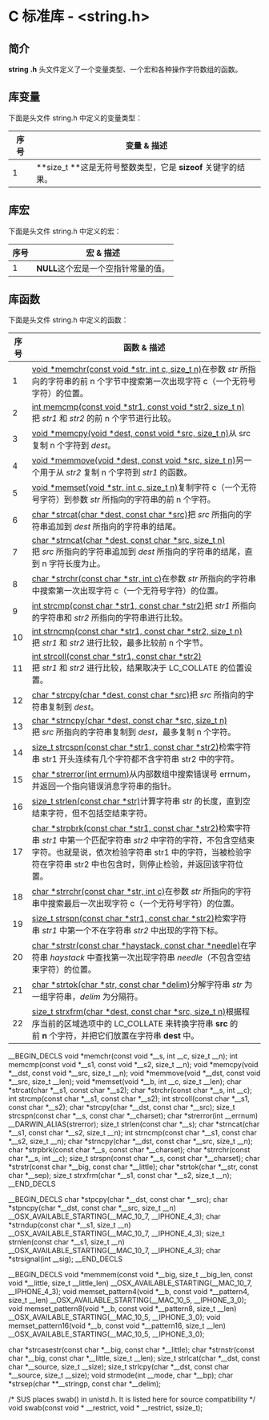 # C 标准库 - <string.h>

## 简介

**string .h** 头文件定义了一个变量类型、一个宏和各种操作字符数组的函数。

## 库变量

下面是头文件 string.h 中定义的变量类型：

| 序号   | 变量 & 描述                                  |
| ---- | ---------------------------------------- |
| 1    | **size_t **这是无符号整数类型，它是 **sizeof** 关键字的结果。 |

## 库宏

下面是头文件 string.h 中定义的宏：

| 序号   | 宏 & 描述                 |
| ---- | ---------------------- |
| 1    | **NULL**这个宏是一个空指针常量的值。 |

## 库函数

下面是头文件 string.h 中定义的函数：

| 序号   | 函数 & 描述                                  |
| ---- | ---------------------------------------- |
| 1    | [void *memchr(const void *str, int c, size_t n)](http://www.runoob.com/cprogramming/c-function-memchr.html)在参数 *str* 所指向的字符串的前 n 个字节中搜索第一次出现字符 c（一个无符号字符）的位置。 |
| 2    | [int memcmp(const void *str1, const void *str2, size_t n)](http://www.runoob.com/cprogramming/c-function-memcmp.html)把 *str1* 和 *str2* 的前 n 个字节进行比较。 |
| 3    | [void *memcpy(void *dest, const void *src, size_t n)](http://www.runoob.com/cprogramming/c-function-memcpy.html)从 src 复制 n 个字符到 *dest*。 |
| 4    | [void *memmove(void *dest, const void *src, size_t n)](http://www.runoob.com/cprogramming/c-function-memmove.html)另一个用于从 *str2* 复制 n 个字符到 *str1* 的函数。 |
| 5    | [void *memset(void *str, int c, size_t n)](http://www.runoob.com/cprogramming/c-function-memset.html)复制字符 c（一个无符号字符）到参数 *str* 所指向的字符串的前 n 个字符。 |
| 6    | [char *strcat(char *dest, const char *src)](http://www.runoob.com/cprogramming/c-function-strcat.html)把 *src* 所指向的字符串追加到 *dest* 所指向的字符串的结尾。 |
| 7    | [char *strncat(char *dest, const char *src, size_t n)](http://www.runoob.com/cprogramming/c-function-strncat.html)把 *src* 所指向的字符串追加到 *dest* 所指向的字符串的结尾，直到 n 字符长度为止。 |
| 8    | [char *strchr(const char *str, int c)](http://www.runoob.com/cprogramming/c-function-strchr.html)在参数 *str* 所指向的字符串中搜索第一次出现字符 c（一个无符号字符）的位置。 |
| 9    | [int strcmp(const char *str1, const char *str2)](http://www.runoob.com/cprogramming/c-function-strcmp.html)把 *str1* 所指向的字符串和 *str2* 所指向的字符串进行比较。 |
| 10   | [int strncmp(const char *str1, const char *str2, size_t n)](http://www.runoob.com/cprogramming/c-function-strncmp.html)把 *str1* 和 *str2* 进行比较，最多比较前 n 个字节。 |
| 11   | [int strcoll(const char *str1, const char *str2)](http://www.runoob.com/cprogramming/c-function-strcoll.html)把 *str1* 和 *str2* 进行比较，结果取决于 LC_COLLATE 的位置设置。 |
| 12   | [char *strcpy(char *dest, const char *src)](http://www.runoob.com/cprogramming/c-function-strcpy.html)把 *src* 所指向的字符串复制到 *dest*。 |
| 13   | [char *strncpy(char *dest, const char *src, size_t n)](http://www.runoob.com/cprogramming/c-function-strncpy.html)把 *src* 所指向的字符串复制到 *dest*，最多复制 n 个字符。 |
| 14   | [size_t strcspn(const char *str1, const char *str2)](http://www.runoob.com/cprogramming/c-function-strcspn.html)检索字符串 str1 开头连续有几个字符都不含字符串 str2 中的字符。 |
| 15   | [char *strerror(int errnum)](http://www.runoob.com/cprogramming/c-function-strerror.html)从内部数组中搜索错误号 errnum，并返回一个指向错误消息字符串的指针。 |
| 16   | [size_t strlen(const char *str)](http://www.runoob.com/cprogramming/c-function-strlen.html)计算字符串 str 的长度，直到空结束字符，但不包括空结束字符。 |
| 17   | [char *strpbrk(const char *str1, const char *str2)](http://www.runoob.com/cprogramming/c-function-strpbrk.html)检索字符串 *str1* 中第一个匹配字符串 *str2* 中字符的字符，不包含空结束字符。也就是说，依次检验字符串 str1 中的字符，当被检验字符在字符串 str2 中也包含时，则停止检验，并返回该字符位置。 |
| 18   | [char *strrchr(const char *str, int c)](http://www.runoob.com/cprogramming/c-function-strrchr.html)在参数 *str* 所指向的字符串中搜索最后一次出现字符 c（一个无符号字符）的位置。 |
| 19   | [size_t strspn(const char *str1, const char *str2)](http://www.runoob.com/cprogramming/c-function-strspn.html)检索字符串 *str1* 中第一个不在字符串 *str2* 中出现的字符下标。 |
| 20   | [char *strstr(const char *haystack, const char *needle)](http://www.runoob.com/cprogramming/c-function-strstr.html)在字符串 *haystack* 中查找第一次出现字符串 *needle*（不包含空结束字符）的位置。 |
| 21   | [char *strtok(char *str, const char *delim)](http://www.runoob.com/cprogramming/c-function-strtok.html)分解字符串 *str* 为一组字符串，*delim* 为分隔符。 |
| 22   | [size_t strxfrm(char *dest, const char *src, size_t n)](http://www.runoob.com/cprogramming/c-function-strxfrm.html)根据程序当前的区域选项中的 LC_COLLATE 来转换字符串 **src** 的前 **n** 个字符，并把它们放置在字符串 **dest** 中。 |







__BEGIN_DECLS
void	*memchr(const void *__s, int __c, size_t __n);
int	 memcmp(const void *__s1, const void *__s2, size_t __n);
void	*memcpy(void *__dst, const void *__src, size_t __n);
void	*memmove(void *__dst, const void *__src, size_t __len);
void	*memset(void *__b, int __c, size_t __len);
char	*strcat(char *__s1, const char *__s2);
char	*strchr(const char *__s, int __c);
int	 strcmp(const char *__s1, const char *__s2);
int	 strcoll(const char *__s1, const char *__s2);
char	*strcpy(char *__dst, const char *__src);
size_t	 strcspn(const char *__s, const char *__charset);
char	*strerror(int __errnum) __DARWIN_ALIAS(strerror);
size_t	 strlen(const char *__s);
char	*strncat(char *__s1, const char *__s2, size_t __n);
int	 strncmp(const char *__s1, const char *__s2, size_t __n);
char	*strncpy(char *__dst, const char *__src, size_t __n);
char	*strpbrk(const char *__s, const char *__charset);
char	*strrchr(const char *__s, int __c);
size_t	 strspn(const char *__s, const char *__charset);
char	*strstr(const char *__big, const char *__little);
char	*strtok(char *__str, const char *__sep);
size_t	 strxfrm(char *__s1, const char *__s2, size_t __n);
__END_DECLS

__BEGIN_DECLS
char	*stpcpy(char *__dst, const char *__src);
char    *stpncpy(char *__dst, const char *__src, size_t __n) __OSX_AVAILABLE_STARTING(__MAC_10_7, __IPHONE_4_3);
char	*strndup(const char *__s1, size_t __n) __OSX_AVAILABLE_STARTING(__MAC_10_7, __IPHONE_4_3);
size_t   strnlen(const char *__s1, size_t __n) __OSX_AVAILABLE_STARTING(__MAC_10_7, __IPHONE_4_3);
char	*strsignal(int __sig);
__END_DECLS



__BEGIN_DECLS
void	*memmem(const void *__big, size_t __big_len, const void *__little, size_t __little_len) __OSX_AVAILABLE_STARTING(__MAC_10_7, __IPHONE_4_3);
void     memset_pattern4(void *__b, const void *__pattern4, size_t __len) __OSX_AVAILABLE_STARTING(__MAC_10_5, __IPHONE_3_0);
void     memset_pattern8(void *__b, const void *__pattern8, size_t __len) __OSX_AVAILABLE_STARTING(__MAC_10_5, __IPHONE_3_0);
void     memset_pattern16(void *__b, const void *__pattern16, size_t __len) __OSX_AVAILABLE_STARTING(__MAC_10_5, __IPHONE_3_0);

char	*strcasestr(const char *__big, const char *__little);
char	*strnstr(const char *__big, const char *__little, size_t __len);
size_t	 strlcat(char *__dst, const char *__source, size_t __size);
size_t	 strlcpy(char *__dst, const char *__source, size_t __size);
void	 strmode(int __mode, char *__bp);
char	*strsep(char **__stringp, const char *__delim);

/* SUS places swab() in unistd.h.  It is listed here for source compatibility */
void	 swab(const void * __restrict, void * __restrict, ssize_t);

